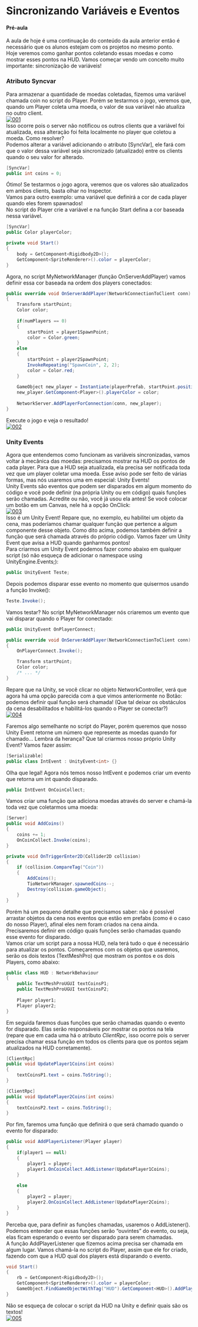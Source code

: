 # Sincronizando Variáveis e Eventos

#### Pré-aula
A aula de hoje é uma continuação do conteúdo da aula anterior então é necessário que os alunos estejam com os projetos no mesmo ponto.<br>
Hoje veremos como ganhar pontos coletando essas moedas e como mostrar esses pontos na HUD. Vamos começar vendo um conceito muito importante: sincronização de variáveis!

### Atributo Syncvar
Para armazenar a quantidade de moedas coletadas, fizemos uma variável chamada coin no script do Player. Porém se testarmos o jogo, veremos que, quando um Player coleta uma moeda, o valor de sua variável não atualiza no outro client.<br>
[![001](https://github.com/mastheusum/Aulas/blob/main/Expert-Games/Lesson%2005/Screenshots/001.gif "001")](https://github.com/mastheusum/Aulas/blob/main/Expert-Games/Lesson%2005/Screenshots/001.gif "001")<br>
Isso ocorre pois o server não notificou os outros clients que a variável foi atualizada, essa alteração foi feita localmente no player que coletou a moeda. Como resolver?<br>
Podemos alterar a variável adicionando o atributo [SyncVar], ele fará com que o valor dessa variável seja sincronizado (atualizado) entre os clients quando o seu valor for alterado.

```cs
[SyncVar]
public int coins = 0;
```
Ótimo! Se testarmos o jogo agora, veremos que os valores são atualizados em ambos clients, basta olhar no Inspector.<br>
Vamos para outro exemplo: uma variável que definirá a cor de cada player quando eles forem spawnados! <br>
No script do Player crie a variável e na função Start defina a cor baseada nessa variável.

```cs
[SyncVar]
public Color playerColor;

private void Start()
{
    body = GetComponent<Rigidbody2D>();
    GetComponent<SpriteRenderer>().color = playerColor;
}
```
Agora, no script MyNetworkManager (função OnServerAddPlayer) vamos definir essa cor baseada na ordem dos players conectados:

```cs
public override void OnServerAddPlayer(NetworkConnectionToClient conn)
{
    Transform startPoint;
    Color color;
    
    if(numPlayers == 0)
    {
        startPoint = player1SpawnPoint;
        color = Color.green;
    }
    else
    {
        startPoint = player2SpawnPoint;
        InvokeRepeating("SpawnCoin", 2, 2);
        color = Color.red;
    }
    
    GameObject new_player = Instantiate(playerPrefab, startPoint.position, startPoint.rotation);
    new_player.GetComponent<Player>().playerColor = color;
    
    NetworkServer.AddPlayerForConnection(conn, new_player);
}
```
Execute o jogo e veja o resultado!<br>
[![002](https://github.com/mastheusum/Aulas/blob/main/Expert-Games/Lesson%2005/Screenshots/002.png "002")](https://github.com/mastheusum/Aulas/blob/main/Expert-Games/Lesson%2005/Screenshots/002.png "002")<br>

### Unity Events
Agora que entendemos como funcionam as variáveis sincronizadas, vamos voltar à mecânica das moedas: precisamos mostrar na HUD os pontos de cada player. Para que a HUD seja atualizada, ela precisa ser notificada toda vez que um player coletar uma moeda. Esse aviso pode ser feito de várias formas, mas nós usaremos uma em especial: Unity Events!<br>
Unity Events são eventos que podem ser disparados em algum momento do código e você pode definir (na própria Unity ou em código) quais funções serão chamadas. Acredite ou não, você já usou ela antes! Se você colocar um botão em um Canvas, nele há a opção OnClick:<br>
[![003](https://github.com/mastheusum/Aulas/blob/main/Expert-Games/Lesson%2005/Screenshots/003.gif "003")](https://github.com/mastheusum/Aulas/blob/main/Expert-Games/Lesson%2005/Screenshots/003.gif "003")<br>
Isso é um Unity Event! Repare que, no exemplo, eu habilitei um objeto da cena, mas poderíamos chamar qualquer função que pertence a algum componente desse objeto. Como dito acima, podemos também definir a função que será chamada através do próprio código. Vamos fazer um Unity Event que avisa a HUD quando ganharmos pontos!
<br>
Para criarmos um Unity Event podemos fazer como abaixo em qualquer script (só não esqueça de adicionar o namespace using UnityEngine.Events;):

```cs
public UnityEvent Teste;
```
Depois podemos disparar esse evento no momento que quisermos usando a função Invoke():

```cs
Teste.Invoke();
```

Vamos testar? No script MyNetworkManager nós criaremos um evento que vai disparar quando o Player for conectado:
```cs
public UnityEvent OnPlayerConnect;

public override void OnServerAddPlayer(NetworkConnectionToClient conn)
{
    OnPlayerConnect.Invoke();

    Transform startPoint;
    Color color;
    /* ... */
}
```

Repare que na Unity, se você clicar no objeto NetworkController, verá que agora há uma opção parecida com a que vimos anteriormente no Botão: podemos definir qual função será chamada! (Que tal deixar os obstáculos da cena desabilitados e habilitá-los quando o Player se conectar?)<br>
[![004](https://github.com/mastheusum/Aulas/blob/main/Expert-Games/Lesson%2005/Screenshots/004.gif "004")](https://github.com/mastheusum/Aulas/blob/main/Expert-Games/Lesson%2005/Screenshots/004.gif "004")<br>

Faremos algo semelhante no script do Player, porém queremos que nosso Unity Event retorne um número que represente as moedas quando for chamado… Lembra da herança? Que tal criarmos nosso próprio Unity Event? Vamos fazer assim:

```cs
[Serializable]
public class IntEvent : UnityEvent<int> {}
```

Olha que legal! Agora nós temos nosso IntEvent e podemos criar um evento que retorna um int quando disparado.

```cs
public IntEvent OnCoinCollect;
```

Vamos criar uma função que adiciona moedas através do server e chamá-la toda vez que coletarmos uma moeda:

```cs
[Server]
public void AddCoins()
{
    coins += 1;
    OnCoinCollect.Invoke(coins);
}

private void OnTriggerEnter2D(Collider2D collision)
{
    if (collision.CompareTag("Coin"))
    {
        AddCoins();
        TioNetworkManager.spawnedCoins--;
        Destroy(collision.gameObject);
    }
}
```

Porém há um pequeno detalhe que precisamos saber: não é possível arrastar objetos da cena nos eventos que estão em prefabs (como é o caso do nosso Player), afinal eles nem foram criados na cena ainda. Precisaremos definir em código quais funções serão chamadas quando esse evento for disparado.
<br>
Vamos criar um script para a nossa HUD, nela terá tudo o que é necessário para atualizar os pontos. Começaremos com os objetos que usaremos, serão os dois textos (TextMeshPro) que mostram os pontos e os dois Players, como abaixo:

```cs
public class HUD : NetworkBehaviour
{
    public TextMeshProUGUI textCoinsP1;
    public TextMeshProUGUI textCoinsP2;
    
    Player player1;
    Player player2;
}
```

Em seguida faremos duas funções que serão chamadas quando o evento for disparado. Elas serão responsáveis por mostrar os pontos na tela (repare que em cada uma há o atributo *ClientRpc*, isso ocorre pois o server precisa chamar essa função em todos os clients para que os pontos sejam atualizados na HUD corretamente).

```cs
[ClientRpc]
public void UpdatePlayer1Coins(int coins)
{
    textCoinsP1.text = coins.ToString();
}

[ClientRpc]
public void UpdatePlayer2Coins(int coins)
{
    textCoinsP2.text = coins.ToString();
}
```

Por fim, faremos uma função que definirá o que será chamado quando o evento for disparado:

```cs
public void AddPlayerListener(Player player)
{
    if(player1 == null)
    {
        player1 = player;
        player1.OnCoinCollect.AddListener(UpdatePlayer1Coins);
    }
    
    else
    {
        player2 = player;
        player2.OnCoinCollect.AddListener(UpdatePlayer2Coins);
    }
}
```

Perceba que, para definir as funções chamadas, usaremos o AddListener(). Podemos entender que essas funções serão “ouvintes” do evento, ou seja, elas ficam esperando o evento ser disparado para serem chamadas.
<br>
A função AddPlayerListener que fizemos acima precisa ser chamada em algum lugar. Vamos chamá-la no script do Player, assim que ele for criado, fazendo com que a HUD qual dos players está disparando o evento.

```cs
void Start()
{
    rb = GetComponent<Rigidbody2D>();
    GetComponent<SpriteRenderer>().color = playerColor;
    GameObject.FindGameObjectWithTag("HUD").GetComponent<HUD>().AddPlayerListener(this);
}
```

Não se esqueça de colocar o script da HUD na Unity e definir quais são os textos!<br>
[![005](https://github.com/mastheusum/Aulas/blob/main/Expert-Games/Lesson%2005/Screenshots/005.png "005")](https://github.com/mastheusum/Aulas/blob/main/Expert-Games/Lesson%2005/Screenshots/005.png "005")<br>